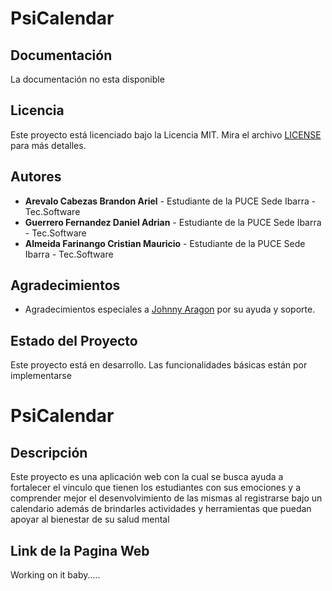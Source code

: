 # PsiCalendar

## Documentación
La documentación no esta disponible 


## Licencia
Este proyecto está licenciado bajo la Licencia MIT. Mira el archivo [LICENSE](LICENSE) para más detalles.

## Autores
- **Arevalo Cabezas Brandon Ariel** - Estudiante de la PUCE Sede Ibarra - Tec.Software
- **Guerrero Fernandez Daniel Adrian** - Estudiante de la PUCE Sede Ibarra - Tec.Software
- **Almeida Farinango Cristian Mauricio** - Estudiante de la PUCE Sede Ibarra - Tec.Software

## Agradecimientos
- Agradecimientos especiales a [Johnny Aragon](https://github.com/JohnAle1) por su ayuda y soporte.

## Estado del Proyecto
Este proyecto está en desarrollo. Las funcionalidades básicas están por implementarse

# PsiCalendar

## Descripción
Este proyecto es una aplicación web con la cual se busca ayuda a fortalecer el vinculo que tienen los estudiantes con sus emociones y a comprender mejor el desenvolvimiento de las mismas al registrarse bajo un calendario además de brindarles actividades y herramientas que puedan apoyar al bienestar de su salud mental

## Link de la Pagina Web 

Working on it baby.....

